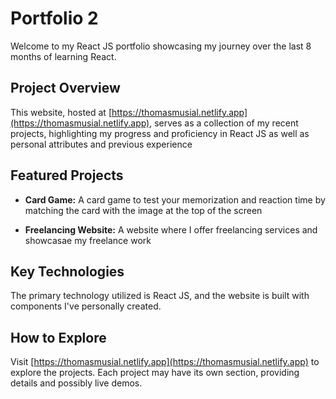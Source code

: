 # Portfolio 2

Welcome to my React JS portfolio showcasing my journey over the last 8 months of learning React.

## Project Overview

This website, hosted at [https://thomasmusial.netlify.app](https://thomasmusial.netlify.app), serves as a collection of my recent projects, highlighting my progress and proficiency in React JS as well as personal attributes and previous experience

## Featured Projects

- **Card Game:**
 A card game to test your memorization and reaction time by matching the card with the image at the top of the screen

- **Freelancing Website:**
 A website where I offer freelancing services and showcasae my freelance work

## Key Technologies

The primary technology utilized is React JS, and the website is built with components I've personally created.


## How to Explore

Visit [https://thomasmusial.netlify.app](https://thomasmusial.netlify.app) to explore the projects. Each project may have its own section, providing details and possibly live demos.





